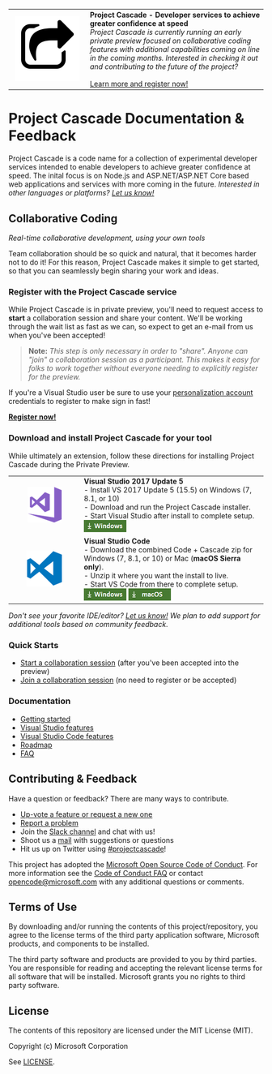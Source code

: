 <table style="width: 100%; border-style: none;"><tr>
<td style="width: 140px; text-align: center;"><img src="docs/media/cascade-icon.png" style="width: 128px; height: 128px;" /></td>
<td><strong>Project Cascade - Developer services to achieve greater confidence at speed</strong><br />
<i>Project Cascade is currently running an early private preview focused on collaborative coding features with additional capabilities coming on line in the coming months. Interested in checking it out and contributing to the future of the project?</i><br />
<br />
<a href="http://aka.ms/project-cascade">Learn more and register now!</a>
</td>
</tr></table>

# Project Cascade Documentation & Feedback
Project Cascade is a code name for a collection of experimental developer services intended to enable developers to achieve greater confidence at speed. The inital focus is on Node.js and ASP.NET/ASP.NET Core based web applications and services with more coming in the future. _Interested in other languages or platforms? [Let us know!](https://github.com/Microsoft/project-cascade/issues/12)_

## Collaborative Coding
_Real-time collaborative development, using your own tools_

Team collaboration should be so quick and natural, that it becomes harder not to do it! For this reason, Project Cascade makes it simple to get started, so that you can seamlessly begin sharing your work and ideas.

### Register with the Project Cascade service

While Project Cascade is in private preview, you'll need to request access to **start** a collaboration session and share your content. We'll be working through the wait list as fast as we can, so expect to get an e-mail from us when you've been accepted! 

> **Note:** _This step is only necessary in order to "share". Anyone can "join" a collaboration session as a participant. This makes it easy for folks to work together without everyone needing to explicitly register for the preview._

If you're a Visual Studio user be sure to use your [personalization account](https://msdn.microsoft.com/en-us/library/dn457348.aspx) credentials to register to make sign in fast!

**[Register now!](http://aka.ms/project-cascade)**

### Download and install Project Cascade for your tool
While ultimately an extension, follow these directions for installing Project Cascade during the Private Preview. 

<table style="width: 100%; border-style: none;">
<tr>
    <td style="width: 128px; text-align: center; border:none;"><img src="docs/media/vs-icon.png" /></td>
    <td>
        <strong>Visual Studio 2017 Update 5</strong><br />
       - Install VS 2017 Update 5 (15.5) on Windows (7, 8.1, or 10) <br/>
       - Download and run the Project Cascade installer. <br />
       - Start Visual Studio after install to complete setup.<br />
       <a href="http://aka.ms/project-cascade/dl/vs"><img style="padding: 0; spacing: 0;" src="docs/media/download-for-win.png"></a><br />
    </td>
</tr>
<tr>
    <td style="width: 128px; text-align: center; border:none;"><img src="docs/media/vscode-icon.png" /></td>
    <td>
        <strong>Visual Studio Code</strong><br />
        - Download the combined Code + Cascade zip for Windows (7, 8.1, or 10) or Mac (<strong>macOS Sierra only</strong>).<br />
        - Unzip it where you want the install to live.<br/>
        - Start VS Code from there to complete setup.<br />
        <a href="http://aka.ms/project-cascade/dl/vscode-win"><img src="docs/media/download-for-win.png"></a>
        <a href="http://aka.ms/project-cascade/dl/vscode-mac"><img src="docs/media/download-for-mac.png"></a><br />
    </td>
</tr>
</table>

_Don't see your favorite IDE/editor? [Let us know!](https://github.com/Microsoft/project-cascade/issues/24) We plan to add support for additional tools based on community feedback._

### Quick Starts

- [Start a collaboration session](welcome/welcome-joiner.md) (after you've been accepted into the preview)
- [Join a collaboration session](welcome/welcome-joiner.md) (no need to register or be accepted)

### Documentation 
- [Getting started](docs/getting-started.md)
- [Visual Studio features](docs/collab-vs.md)
- [Visual Studio Code features](docs/collab-vscode,md)
- [Roadmap](docs/roadmap.md)
- [FAQ](docs/faq.md)

## Contributing & Feedback
Have a question or feedback? There are many ways to contribute.

- [Up-vote a feature or request a new one](https://github.com/Microsoft/project-cascade/issues?utf8=%E2%9C%93&q=is%3Aopen%20is%3Aissue%20label%3Afeature-request%20sort%3Areactions-%2B1%20)
- [Report a problem](CONTRIBUTING.md#filing-visual-studio-problems)
- Join the [Slack channel](http://project-cascade.slack.com) and chat with us!
- Shoot us a [mail](mailto:project-cascade@microsoft.com) with suggestions or questions
- Hit us up on Twitter using [#projectcascade](https://twitter.com/search?f=tweets&q=%23projectcascade&src=typd)!

This project has adopted the [Microsoft Open Source Code of Conduct](https://opensource.microsoft.com/codeofconduct/).
For more information see the [Code of Conduct FAQ](https://opensource.microsoft.com/codeofconduct/faq/) or
contact [opencode@microsoft.com](mailto:opencode@microsoft.com) with any additional questions or comments.

## Terms of Use
By downloading and/or running the contents of this project/repository, you agree to the license terms of the third party application software, Microsoft products, and components to be installed.

The third party software and products are provided to you by third parties. You are responsible for reading and accepting the relevant license terms for all software that will be installed. Microsoft grants you no rights to third party software.

## License
The contents of this repository are licensed under the MIT License (MIT). 

Copyright (c) Microsoft Corporation

See [LICENSE](LICENSE).

